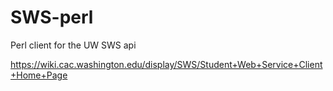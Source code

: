 SWS-perl
========

Perl client for the UW SWS api

https://wiki.cac.washington.edu/display/SWS/Student+Web+Service+Client+Home+Page
